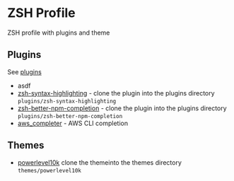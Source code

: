 # ZSH Profile
ZSH profile with plugins and theme

## Plugins
See [plugins](./plugins/)

- asdf 
- [zsh-syntax-highlighting](https://github.com/zsh-users/zsh-syntax-highlighting.git) - clone the plugin into the plugins directory `plugins/zsh-syntax-highlighting`
- [zsh-better-npm-completion](https://github.com/lukechilds/zsh-better-npm-completion) - clone the plugin into the plugins directory `plugins/zsh-better-npm-completion`
- [aws_completer](https://docs.aws.amazon.com/cli/latest/userguide/cli-configure-completion.html) - AWS CLI completion

## Themes
- [powerlevel10k](https://github.com/zsh-users/zsh-syntax-highlighting.git) clone the themeinto the themes directory `themes/powerlevel10k`
